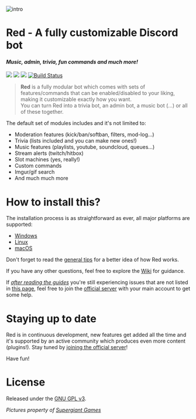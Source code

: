 
![intro](http://i.imgur.com/OOtUQ9r.jpg)

# Red - A fully customizable Discord bot
#### *Music, admin, trivia, fun commands and much more!*
[<img src="https://img.shields.io/badge/Support-me!-orange.svg">](https://www.patreon.com/Twentysix26)  [<img src="https://img.shields.io/badge/discord-py-blue.svg">](https://github.com/Rapptz/discord.py) [<img src="https://discordapp.com/api/guilds/133049272517001216/widget.png?style=shield">](https://discord.gg/0k4npTwMvTpv9wrh) [![Build Status](https://travis-ci.org/Twentysix26/Red-DiscordBot.svg?branch=develop)](https://travis-ci.org/Twentysix26/Red-DiscordBot)

> **Red** is a fully modular bot which comes with sets of features/commands that can be enabled/disabled to your liking, making it customizable exactly how you want.  
You can turn Red into a trivia bot, an admin bot, a music bot (...) or all of these together.  

The default set of modules includes and it's not limited to:
* Moderation features (kick/ban/softban, filters, mod-log...)
* Trivia (lists included and you can make new ones!)
* Music features (playlists, youtube, soundcloud, queues...)
* Stream alerts (twitch/hitbox)
* Slot machines (yes, really!)
* Custom commands
* Imgur/gif search
* And much much more

# How to install this?

The installation process is as straightforward as ever, all major platforms are supported: 
* [Windows](https://twentysix26.github.io/Red-Docs/red_install_windows/)
* [Linux](https://twentysix26.github.io/Red-Docs/red_install_linux/)
* [macOS](https://twentysix26.github.io/Red-Docs/red_install_mac/)

Don't forget to read the [general tips](http://twentysix26.github.io/Red-Docs/red_general_tips/) for a better idea of how Red works.

If you have any other questions, feel free to explore the [Wiki](https://twentysix26.github.io/Red-Docs/) for guidance.

If [*after reading the guides*](https://twentysix26.github.io/Red-Docs/) you're still experiencing issues that are not listed in [this page](https://twentysix26.github.io/Red-Docs/red_guide_troubleshooting/), feel free to join the [official server](https://discord.gg/0k4npTwMvTpv9wrh) with your main account to get some help.  

# Staying up to date

Red is in continuous development, new features get added all the time and it's supported by an active community which produces even more content (plugins!). Stay tuned by [joining the official server](https://discord.gg/0k4npTwMvTpv9wrh)!

Have fun!

# License

Released under the [GNU GPL v3](LICENSE).

*Pictures property of [Supergiant Games](https://www.supergiantgames.com/games/transistor/)*
